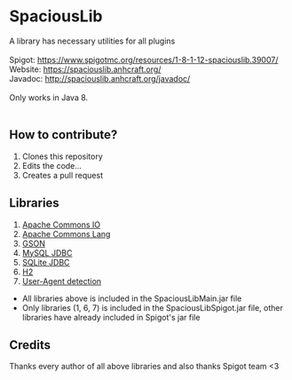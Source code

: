 # SpaciousLib

A library has necessary utilities for all plugins<br><br>
Spigot: https://www.spigotmc.org/resources/1-8-1-12-spaciouslib.39007/<br>
Website: https://spaciouslib.anhcraft.org/<br>
Javadoc: http://spaciouslib.anhcraft.org/javadoc/<br><br>
Only works in Java 8.<br><br>

## How to contribute?
1. Clones this repository
2. Edits the code...
3. Creates a pull request

## Libraries
1. [Apache Commons IO](https://github.com/apache/commons-io)
2. [Apache Commons Lang](https://github.com/apache/commons-lang)
3. [GSON](https://github.com/google/gson)
4. [MySQL JDBC](https://github.com/mysql/mysql-connector-j)
5. [SQLite JDBC](https://github.com/xerial/sqlite-jdbc)
6. [H2](https://github.com/h2database/h2database)
7. [User-Agent detection](https://github.com/pieroxy/java-user-agent-detection)

* All libraries above is included in the SpaciousLibMain.jar file
* Only libraries (1, 6, 7) is included in the SpaciousLibSpigot.jar file, other libraries have already included in Spigot's jar file

## Credits
Thanks every author of all above libraries and also thanks Spigot team <3